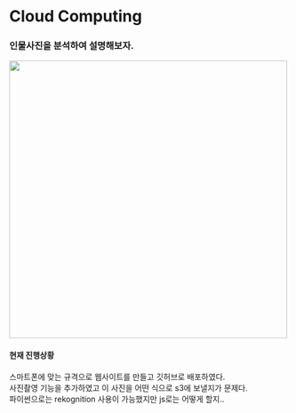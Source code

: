 # Cloud Computing 
<h3>인물사진을 분석하여 설명해보자.</h3>
<img height=500px src="https://user-images.githubusercontent.com/73030613/142626126-1bf363e5-b2a4-413c-9596-c0de4fe4d523.gif" />
<h4>현재 진행상황</h4>
스마트폰에 맞는 규격으로 웹사이트를 만들고 깃허브로 배포하였다.<br>
사진촬영 기능을 추가하였고 이 사진을 어떤 식으로 s3에 보낼지가 문제다.<br>
파이썬으로는 rekognition 사용이 가능했지만 js로는 어떻게 할지..<br>
